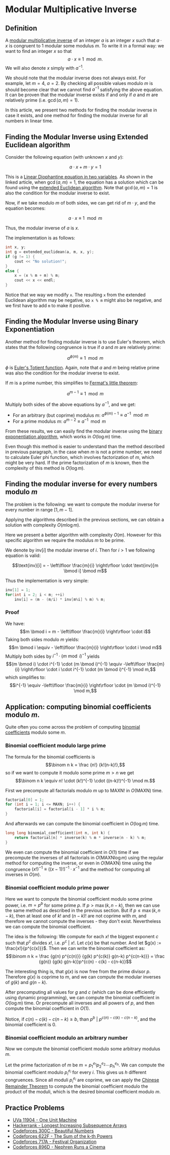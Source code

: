 <!--?title Modular Inverse -->

# Modular Multiplicative Inverse

## Definition

A [modular multiplicative inverse](http://en.wikipedia.org/wiki/Modular_multiplicative_inverse) of an integer $a$ is an integer $x$ such that $a \cdot x$ is congruent to $1$ modular some modulus $m$.
To write it in a formal way: we want to find an integer $x$ so that 
$$a \cdot x \equiv 1 \mod m.$$
We will also denote $x$ simply with $a^{-1}$.

We should note that the modular inverse does not always exist. For example, let $m = 4$, $a = 2$. 
By checking all possible values modulo $m$ is should become clear that we cannot find $a^{-1}$ satisfying the above equation. 
It can be proven that the modular inverse exists if and only if $a$ and $m$ are relatively prime (i.e. $\gcd(a, m) = 1$).

In this article, we present two methods for finding the modular inverse in case it exists, and one method for finding the modular inverse for all numbers in linear time.

## Finding the Modular Inverse using Extended Euclidean algorithm

Consider the following equation (with unknown $x$ and $y$):

$$a \cdot x + m \cdot y = 1$$

This is a [Linear Diophantine equation in two variables](./algebra/linear-diophantine-equation.html).
As shown in the linked article, when $\gcd(a, m) = 1$, the equation has a solution which can be found using the [extended Euclidean algorithm](http://en.wikipedia.org/wiki/Extended_Euclidean_algorithm).
Note that $\gcd(a, m) = 1$ is also the condition for the modular inverse to exist.

Now, if we take modulo $m$ of both sides, we can get rid of $m \cdot y$, and the equation becomes:

$$a \cdot x \equiv 1 \mod m$$

Thus, the modular inverse of $a$ is $x$.

The implementation is as follows:

```cpp
int x, y;
int g = extended_euclidean(a, m, x, y);
if (g != 1) {
    cout << "No solution!";
}
else {
    x = (x % m + m) % m;
    cout << x << endl;
}
```

Notice that we way we modify `x`.
The resulting `x` from the extended Euclidean algorithm may be negative, so `x % m` might also be negative, and we first have to add `m` to make it positive.

## Finding the Modular Inverse using Binary Exponentiation

Another method for finding modular inverse is to use Euler's theorem, which states that the following congruence is true if $a$ and $m$ are relatively prime:

$$a^{\phi (m)} \equiv 1 \mod m$$

$\phi$ is [Euler's Totient function](./algebra/phi-function.html).
Again, note that $a$ and $m$ being relative prime was also the condition for the modular inverse to exist.

If $m$ is a prime number, this simplifies to [Fermat's little theorem](http://en.wikipedia.org/wiki/Fermat's_little_theorem):

$$a^{m - 1} \equiv 1 \mod m$$

Multiply both sides of the above equations by $a^{-1}$, and we get:

* For an arbitrary (but coprime) modulus $m$: $a ^ {\phi (m) - 1} \equiv a ^{-1} \mod m$
* For a prime modulus $m$: $a ^ {m - 2} \equiv a ^ {-1} \mod m$

From these results, we can easily find the modular inverse using the [binary exponentiation algorithm](./algebra/binary-exp.html), which works in $O(\log m)$ time.

Even though this method is easier to understand than the method described in previous paragraph, in the case when $m$ is not a prime number, we need to calculate Euler phi function, which involves factorization of $m$, which might be very hard. If the prime factorization of $m$ is known, then the complexity of this method is $O(\log m)$.

## Finding the modular inverse for every numbers modulo $m$

The problem is the following: 
we want to compute the modular inverse for every number in range $[1, m-1]$.

Applying the algorithms described in the previous sections, we can obtain a solution with complexity $O(m \log m)$. 

Here we present a better algorithm with complexity $O(m)$.
However for this specific algorithm we require the modulus $m$ to be prime.

We denote by $\text{inv}[i]$ the modular inverse of $i$. Then for $i > 1$ we following equation is valid:

$$\text{inv}[i] = - \left\lfloor \frac{m}{i} \right\rfloor \cdot \text{inv}[m \bmod i] \bmod m$$

Thus the implementation is very simple:

```cpp
inv[1] = 1;
for(int i = 2; i < m; ++i)
    inv[i] = (m - (m/i) * inv[m%i] % m) % m;
```

### Proof

We have:
$$m \bmod i = m -  \left\lfloor \frac{m}{i} \right\rfloor \cdot i$$
Taking both sides modulo $m$ yields:
$$m \bmod i \equiv - \left\lfloor \frac{m}{i} \right\rfloor \cdot i \mod m$$
Multiply both sides by $i^{-1} \cdot (m \bmod i)^{-1}$ yields
$$(m \bmod i) \cdot i^{-1} \cdot (m \bmod i)^{-1} \equiv -\left\lfloor \frac{m}{i} \right\rfloor \cdot i \cdot i^{-1} \cdot (m \bmod i)^{-1} \mod m,$$
which simplifies to:
$$i^{-1} \equiv -\left\lfloor \frac{m}{i} \right\rfloor \cdot (m \bmod i)^{-1} \mod m,$$

## Application: computing binomial coefficients modulo $m$.

Quite often you come across the problem of computing [binomial coefficients](./combinatorics/binomial-coefficients.html) modulo some $m$.

### Binomial coefficient modulo large prime

The formula for the binomial coefficients is
$$\binom n k = \frac {n!} {k!(n-k)!},$$
so if we want to compute it modulo some prime $m > n$ we get
$$\binom n k \equiv n! \cdot (k!)^{-1} \cdot ((n-k)!)^{-1} \mod m.$$

First we precompute all factorials modulo $m$ up to $\text{MAXN}!$ in $O(\text{MAXN})$ time.

```cpp
factorial[0] = 1;
for (int i = 1; i <= MAXN; i++) {
    factorial[i] = factorial[i - 1] * i % m;
}
```

And afterwards we can compute the binomial coefficient in $O(\log m)$ time.

```cpp
long long binomial_coefficient(int n, int k) {
    return factorial[n] * inverse(k) % m * inverse(n - k) % m;
}
```

We even can compute the binomial coefficient in $O(1)$ time if we precompute the inverses of all factorials in $O(\text{MAXN} \log m)$ using the regular method for computing the inverse, or even in $O(\text{MAXN})$ time using the congruence $(x!)^{-1} \equiv ((x-1)!)^{-1} \cdot x^{-1}$ and the method for computing all inverses in $O(m)$.

### Binomial coefficient modulo prime power

Here we want to compute the binomial coefficient modulo some prime power, i.e. $m = p^b$ for some prime $p$.
If $p > \max(k, n-k)$, then we can use the same method as described in the previous section.
But if $p \le \max(k, n-k)$, then at least one of $k!$ and $(n-k)!$ are not coprime with $m$, and therefore we cannot compute the inverses - they don't exist.
Nevertheless we can compute the binomial coefficient.

The idea is the following:
We compute for each $x!$ the biggest exponent $c$ such that $p^c$ divides $x!$, i.e. $p^c ~|~ x!$.
Let $c(x)$ be that number.
And let $g(x) := \frac{x!}{p^{c(x)}}$.
Then we can write the binomial coefficient as:
$$\binom n k = \frac {g(n) p^{c(n)}} {g(k) p^{c(k)} g(n-k) p^{c(n-k)}} = \frac {g(n)} {g(k) g(n-k)}p^{c(n) - c(k) - c(n-k)}$$

The interesting thing is, that $g(x)$ is now free from the prime divisor $p$.
Therefore $g(x)$ is coprime to m, and we can compute the modular inverses of $g(k)$ and $g(n-k)$.

After precomputing all values for $g$ and $c$ (which can be done efficiently using dynamic programming), we can compute the binomial coefficient in $O(\log m)$ time.
Or precompute all inverses and all powers of $p$, and then compute the binomial coefficient in $O(1)$.

Notice, if $c(n) - c(k) - c(n-k) \ge b$, than $p^b ~|~ p^{c(n) - c(k) - c(n-k)}$, and the binomial coefficient is $0$.

### Binomial coefficient modulo an arbitrary number

Now we compute the binomial coefficient modulo some arbitrary modulus $m$.

Let the prime factorization of $m$ be $m = p_1^{e_1} p_2^{e_2} \cdots p_h^{e_h}$.
We can compute the binomial coefficient modulo $p_i^{e_i}$ for every $i$.
This gives us $h$ different congruences.
Since all moduli $p_i^{e_i}$ are coprime, we can apply the [Chinese Remainder Theorem](./algebra/chinese-remainder-theorem.html) to compute the binomial coefficient modulo the product of the moduli, which is the desired binomial coefficient modulo $m$.




## Practice Problems

* [UVa 11904 - One Unit Machine](https://uva.onlinejudge.org/index.php?option=com_onlinejudge&Itemid=8&page=show_problem&problem=3055)
* [Hackerrank - Longest Increasing Subsequence Arrays](https://www.hackerrank.com/contests/world-codesprint-5/challenges/longest-increasing-subsequence-arrays)
* [Codeforces 300C - Beautiful Numbers](http://codeforces.com/problemset/problem/300/C)
* [Codeforces 622F - The Sum of the k-th Powers](http://codeforces.com/problemset/problem/622/F)
* [Codeforces 717A - Festival Organization](http://codeforces.com/problemset/problem/717/A)
* [Codeforces 896D - Nephren Runs a Cinema](http://codeforces.com/problemset/problem/896/D)
